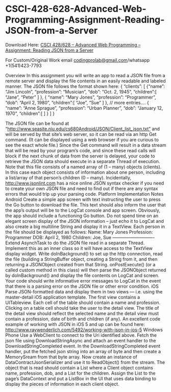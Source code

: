 # CSCI-428-628-Advanced-Web-Programming-Assignment-Reading-JSON-from-a-Server

Download Here: [CSCI 428/628 – Advanced Web Programming – Assignment: Reading JSON from a Server](https://codingherolab.com/product/csci-428-628-advanced-web-programming-assignment-reading-json-from-a-server/)

For Custom/Original Work email codingprolab@gmail.com/whatsapp +1(541)423-7793

Overview In this assignment you will write an app to read a JSON file from a remote server and display the file contents in an easily readable and labeled manner. The JSON file follows the format shown here: { “clients”: [ {“name”: “Jim Lincoln”, “profession”: “Musician”, “dob”: “Oct. 2, 1945”, “children”:[ “Jane”, “Peter” ] }, { “name”: “Mary Jones”, “profession”: “Programmer”, “dob”: “April 2, 1980”, “children”:[ “Joe”, “Sue” ] }, // more entries…. { “name”: “Anne Sprague”, “profession”: “Urban Planner”, “dob”: “January 12, 1970”, “children”:[ ] } ] }

The JSON file can be found at “http://www.seasite.niu.edu/cs680Android/JSON/Client_list_json.txt” and will be served by that site’s web server, so it can be read via an http Get command. (It can be displayed using a web browser if you are curious to see the exact whole file.) Since the Get command will result in a data stream that will be read by your program’s code, and since these read calls will block if the next chunk of data from the server is delayed, your code to retrieve the JSON data should execute in a separate Thread of execution. Note that this file consists of a named array of (1 – many) objects (clients). In this case each object consists of information about one person, including a list/array of that person’s children (0 – many). Incidentally, http://www.jsonlint.com has a nice online JSON syntax checker if you need to create your own JSON file and need to find out if there are any syntax errors that would trip up your parsing code. Platform Implementation Notes Android Create a simple app screen with text instructing the user to press the Go button to download the file. This text should also inform the user that the app’s output will be to the LogCat console and app screen. Obviously, the app should include a functioning Go button. Do not spend time on an elegant screen display of the JSON information – just echo it to LogCat and also create a big multiline String and display it in a TextView. Each person in the file should be displayed as follows: Name: Mary Jones Profession: Programmer DOB: April 2, 1980 Children: Joe, Sue —————————- Extend AsynchTask to do the JSON file read in a separate Thread. Implement this as an inner class so it will have access to the TextView display widget. Write doInBackground() to set up the http connection, read the file (building a StringBuffer object, creating a String from it, and then returning a JSONObject created from that String. onPostExecute() (or a called custom method in this class) will then parse the JSONObject returned by doInBackground() and display the file contents on LogCat and screen. Your code should write informative error messages to LogCat in the event that there is a parsing error on the JSON file or other error condition. iOS Parse JSON-formatted data and display them in two views — i.e. using the master-detail iOS application template. The first view contains a UITableview. Each cell of the table should contain a name and profession. Clicking on a table cell should take the user to the detail view. The title of the detail view should reflect the selected name and the detail view must contain a profession, date of birth and children (if any). An excellent code example of working with JSON in iOS 5 and up can be found here: http://www.raywenderlich.com/5492/working-with-json-in-ios-5 Windows Phone Use a WebClient to connect to the Uri identified above. Fetch the json file using DownloadStringAsync and attach an event handler to the DownloadStringCompleted event. In the DownloadStringCompleted event handler, put the fetched json string into an array of byte and then create a MemorySream from that byte array. Now create an instance of DataContractJsonSerializer and use it to ReadObject() from the stream. The object that is read should contain a List where a Client object contains name, profession, dob, and a List for the children. Assign the List to the page’s DataContext and put a ListBox in the UI that uses data binding to display the pieces of information in each client object.
